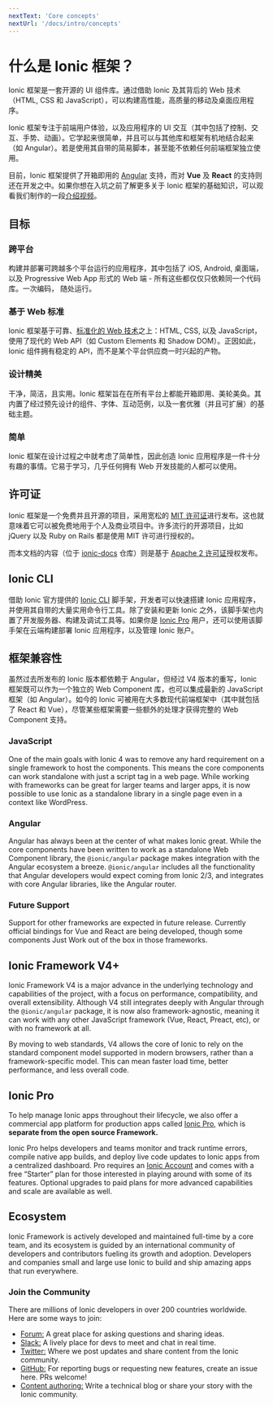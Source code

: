 ```yaml
---
nextText: 'Core concepts'
nextUrl: '/docs/intro/concepts'
---
```


# 什么是 Ionic 框架？

<!-- TOC goes here -->

<p class="intro" markdown="1">
Ionic 框架是一套开源的 UI 组件库。通过借助 Ionic 及其背后的 Web 技术（HTML, CSS 和 JavaScript），可以构建高性能，高质量的移动及桌面应用程序。
</p>
<p class="intro" markdown="1">
Ionic 框架专注于前端用户体验，以及应用程序的 UI 交互（其中包括了控制、交互、手势、动画）。它学起来很简单，并且可以与其他库和框架有机地结合起来（如 Angular）。若是使用其自带的简易脚本，甚至能不依赖任何前端框架独立使用。
</p>
<p class="intro" markdown="1">
目前，Ionic 框架提供了开箱即用的 <a href="https://angular.io/" target="_blank">Angular</a> 支持，而对 <strong>Vue</strong> 及 <strong>React</strong> 的支持则还在开发之中。如果你想在入坑之前了解更多关于 Ionic 框架的基础知识，可以观看我们制作的一段<a href="https://youtu.be/p3AN3igqiRc" target="_blank">介绍视频</a>。
</p>

## 目标

### 跨平台

构建并部署可跨越多个平台运行的应用程序，其中包括了 iOS, Android, 桌面端，以及 Progressive Web App 形式的 Web 端 - 所有这些都仅仅只依赖同一个代码库。一次编码， 随处运行。

### 基于 Web 标准

Ionic 框架基于可靠、[标准化的 Web 技术](/docs/faq/glossary#web-standards)之上：HTML, CSS, 以及 JavaScript，使用了现代的
Web API（如 Custom Elements 和 Shadow DOM）。正因如此，Ionic 组件拥有稳定的 API，而不是某个平台供应商一时兴起的产物。

### 设计精美

干净，简洁，且实用。Ionic 
框架旨在在所有平台上都能开箱即用、美轮美奂。其内置了经过预先设计的组件、字体、互动范例，以及一套优雅（并且可扩展）的基础主题。

### 简单

Ionic 框架在设计过程之中就考虑了简单性，因此创造 Ionic 应用程序是一件十分有趣的事情。它易于学习，几乎任何拥有 Web 开发技能的人都可以使用。

## 许可证

Ionic 框架是一个免费并且开源的项目，采用宽松的 <a href="https://opensource.org/licenses/MIT" target="_blank">MIT 许可证</a>进行发布。这也就意味着它可以被免费地用于个人及商业项目中。许多流行的开源项目，比如 jQuery 以及 Ruby on Rails 都是使用 MIT 许可进行授权的。

而本文档的内容（位于 <a href="https://github.com/ionic-team/ionic-docs" target="_blank">ionic-docs</a> 仓库）则是基于 <a href="https://www.apache.org/licenses/LICENSE-2.0" target="_blank">Apache 2 许可证</a>授权发布。

## Ionic CLI

借助 Ionic 官方提供的 [Ionic CLI](/docs/cli/overview) 脚手架，开发者可以快速搭建 Ionic 应用程序，并使用其自带的大量实用命令行工具。除了安装和更新 Ionic 之外，该脚手架也内置了开发服务器、构建及调试工具等。如果你是 [Ionic Pro](#ionic-pro) 用户，还可以使用该脚手架在云端构建部署 Ionic 应用程序，以及管理 Ionic 账户。

## 框架兼容性

虽然过去所发布的 Ionic 版本都依赖于 Angular，但经过 V4 版本的重写，Ionic 框架既可以作为一个独立的 Web Component 库，也可以集成最新的 JavaScript 框架（如 Angular）。如今的 Ionic 
可被用在大多数现代前端框架中（其中就包括了 React 和 Vue），尽管某些框架需要一些额外的处理才获得完整的 Web Component 支持。

### JavaScript

One of the main goals with Ionic 4 was to remove any hard requirement on a single framework to host the components. This means the core components can work standalone with just a script tag in a web page. While working with frameworks can be great for larger teams and larger apps, it is now possible to use Ionic as a standalone library in a single page even in a context like WordPress.

### Angular

Angular has always been at the center of what makes Ionic great. While the core components have been written to work as a standalone Web Component library, the `@ionic/angular` package makes integration with the Angular ecosystem a breeze. `@ionic/angular` includes all the functionality that Angular developers would expect coming from Ionic 2/3, and integrates with core Angular libraries, like the Angular router.

### Future Support

Support for other frameworks are expected in future release. Currently official bindings for Vue and React are being developed, though some components Just Work out of the box in those frameworks.

## Ionic Framework V4+

Ionic Framework V4 is a major advance in the underlying technology and capabilities of the project, with a focus on performance, compatibility, and overall extensibility. Although V4 still integrates deeply with Angular through the `@ionic/angular` package, it is now also framework-agnostic, meaning it can work with any other JavaScript framework (Vue, React, Preact, etc), or with no framework at all.

By moving to web standards, V4 allows the core of Ionic to rely on the standard component model supported in modern browsers, rather than a framework-specific model. This can mean faster load time, better performance, and less overall code.

## Ionic Pro

To help manage Ionic apps throughout their lifecycle, we also offer a commercial app platform for production apps called <a href="https://ionicframework.com/pro" target="_blank">Ionic Pro</a>, which is <strong>separate from the open source Framework.</strong>

Ionic Pro helps developers and teams monitor and track runtime errors, compile native app builds, and deploy live code updates to Ionic apps from a centralized dashboard. Pro requires an <a href="https://dashboard.ionicframework.com/signup" target="_blank">Ionic Account</a> and comes with a free “Starter” plan for those interested in playing around with some of its features. Optional upgrades to paid plans for more advanced capabilities and scale are available as well.

## Ecosystem

Ionic Framework is actively developed and maintained full-time by a core team, and its ecosystem is guided by an international community of developers and contributors fueling its growth and adoption. Developers and companies small and large use Ionic to build and ship amazing apps that run everywhere.

### Join the Community

There are millions of Ionic developers in over 200 countries worldwide. Here are some ways to join:

* <a href="https://forum.ionicframework.com/" target="_blank">Forum:</a> A great place for asking questions and sharing ideas.
* <a href="https://ionicworldwide.herokuapp.com/" target="_blank">Slack:</a> A lively place for devs to meet and chat in real time.
* <a href="https://twitter.com/Ionicframework" target="_blank">Twitter:</a> Where we post updates and share content from the Ionic community.
* <a href="https://github.com/ionic-team/ionic" target="_blank">GitHub:</a> For reporting bugs or requesting new features, create an issue here. PRs welcome!
* <a href="https://ionicframework.com/contributors" target="_blank">Content authoring:</a> Write a technical blog or share your story with the Ionic community.
